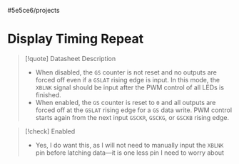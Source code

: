 #5e5ce6/projects 

# Display Timing Repeat

> [!quote] Datasheet Description
> - When disabled, the `GS` counter is not reset and no outputs are forced off even if a `GSLAT` rising edge is input. In this mode, the `XBLNK` signal should be input after the PWM control of all LEDs is finished.
> - When enabled, the `GS` counter is reset to `0` and all outputs are forced off at the `GSLAT` rising edge for a `GS` data write. PWM control starts again from the next input `GSCKR`, `GSCKG`, or `GSCKB` rising edge.

> [!check] Enabled
> - Yes, I do want this, as I will not need to manually input the `XBLNK` pin before latching data—it is one less pin I need to worry about

